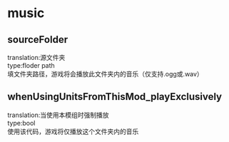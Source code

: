 # music
## sourceFolder
translation:源文件夹
<br>type:floder path
<br>填文件夹路径，游戏将会播放此文件夹内的音乐（仅支持.ogg或.wav）
## whenUsingUnitsFromThisMod_playExclusively
translation:当使用本模组时强制播放
<br>type:bool
<br>使用该代码，游戏将仅播放这个文件夹内的音乐
